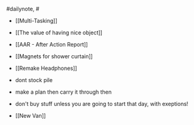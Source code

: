 #dailynote, #
- [[Multi-Tasking]]
- [[The value of having nice object]]
- [[AAR - After Action Report]]
- [[Magnets for shower curtain]]
- [[Remake Headphones]]
- dont stock pile  
- make a plan then carry it through then  
- don't buy stuff unless you are going to start that day, with exeptions!


- [[New Van]]